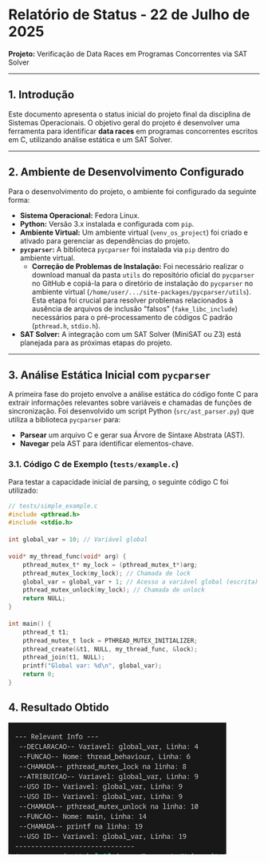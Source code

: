 # Relatório de Status - 22 de Julho de 2025

**Projeto:** Verificação de Data Races em Programas Concorrentes via SAT Solver

---

## 1. Introdução

Este documento apresenta o status inicial do projeto final da disciplina de Sistemas Operacionais. O objetivo geral do projeto é desenvolver uma ferramenta para identificar **data races** em programas concorrentes escritos em C, utilizando análise estática e um SAT Solver.

---

## 2. Ambiente de Desenvolvimento Configurado

Para o desenvolvimento do projeto, o ambiente foi configurado da seguinte forma:

- **Sistema Operacional:** Fedora Linux.
- **Python:** Versão 3.x instalada e configurada com `pip`.
- **Ambiente Virtual:** Um ambiente virtual (`venv_os_project`) foi criado e ativado para gerenciar as dependências do projeto.
- **`pycparser`:** A biblioteca `pycparser` foi instalada via `pip` dentro do ambiente virtual.
  - **Correção de Problemas de Instalação:** Foi necessário realizar o download manual da pasta `utils` do repositório oficial do `pycparser` no GitHub e copiá-la para o diretório de instalação do `pycparser` no ambiente virtual (`/home/user/.../site-packages/pycparser/utils`). Esta etapa foi crucial para resolver problemas relacionados à ausência de arquivos de inclusão "falsos" (`fake_libc_include`) necessários para o pré-processamento de códigos C padrão (`pthread.h`, `stdio.h`).
- **SAT Solver:** A integração com um SAT Solver (MiniSAT ou Z3) está planejada para as próximas etapas do projeto.

---

## 3. Análise Estática Inicial com `pycparser`

A primeira fase do projeto envolve a análise estática do código fonte C para extrair informações relevantes sobre variáveis e chamadas de funções de sincronização. Foi desenvolvido um script Python (`src/ast_parser.py`) que utiliza a biblioteca `pycparser` para:

- **Parsear** um arquivo C e gerar sua Árvore de Sintaxe Abstrata (AST).
- **Navegar** pela AST para identificar elementos-chave.

### 3.1. Código C de Exemplo (`tests/example.c`)

Para testar a capacidade inicial de parsing, o seguinte código C foi utilizado:

```c
// tests/simple_example.c
#include <pthread.h>
#include <stdio.h>

int global_var = 10; // Variável global

void* my_thread_func(void* arg) {
    pthread_mutex_t* my_lock = (pthread_mutex_t*)arg;
    pthread_mutex_lock(my_lock); // Chamada de lock
    global_var = global_var + 1; // Acesso a variável global (escrita)
    pthread_mutex_unlock(my_lock); // Chamada de unlock
    return NULL;
}

int main() {
    pthread_t t1;
    pthread_mutex_t lock = PTHREAD_MUTEX_INITIALIZER;
    pthread_create(&t1, NULL, my_thread_func, &lock);
    pthread_join(t1, NULL);
    printf("Global var: %d\n", global_var);
    return 0;
}
```

## 4. Resultado Obtido

![Image](../img/resultado-status-22-07.png)
